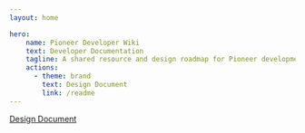 ```yaml
---
layout: home

hero:
    name: Pioneer Developer Wiki
    text: Developer Documentation
    tagline: A shared resource and design roadmap for Pioneer development
    actions:
      - theme: brand
        text: Design Document
        link: /readme
---
```


[Design Document](./Design-Document.md)

